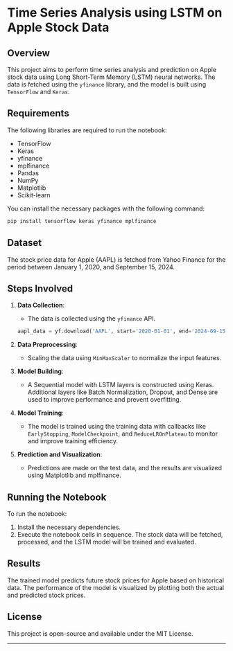 
# Time Series Analysis using LSTM on Apple Stock Data

## Overview
This project aims to perform time series analysis and prediction on Apple stock data using Long Short-Term Memory (LSTM) neural networks. The data is fetched using the `yfinance` library, and the model is built using `TensorFlow` and `Keras`.

## Requirements
The following libraries are required to run the notebook:
- TensorFlow
- Keras
- yfinance
- mplfinance
- Pandas
- NumPy
- Matplotlib
- Scikit-learn

You can install the necessary packages with the following command:
```bash
pip install tensorflow keras yfinance mplfinance
```

## Dataset
The stock price data for Apple (AAPL) is fetched from Yahoo Finance for the period between January 1, 2020, and September 15, 2024.

## Steps Involved
1. **Data Collection**: 
   - The data is collected using the `yfinance` API.
   ```python
   aapl_data = yf.download('AAPL', start='2020-01-01', end='2024-09-15')
   ```

2. **Data Preprocessing**: 
   - Scaling the data using `MinMaxScaler` to normalize the input features.
   
3. **Model Building**:
   - A Sequential model with LSTM layers is constructed using Keras. Additional layers like Batch Normalization, Dropout, and Dense are used to improve performance and prevent overfitting.

4. **Model Training**:
   - The model is trained using the training data with callbacks like `EarlyStopping`, `ModelCheckpoint`, and `ReduceLROnPlateau` to monitor and improve training efficiency.

5. **Prediction and Visualization**:
   - Predictions are made on the test data, and the results are visualized using Matplotlib and mplfinance.

## Running the Notebook
To run the notebook:
1. Install the necessary dependencies.
2. Execute the notebook cells in sequence. The stock data will be fetched, processed, and the LSTM model will be trained and evaluated.

## Results
The trained model predicts future stock prices for Apple based on historical data. The performance of the model is visualized by plotting both the actual and predicted stock prices.


## License
This project is open-source and available under the MIT License.

---

